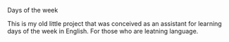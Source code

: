 Days of the week

This is my old little project that was conceived as an assistant for learning days of the week in English.
For those who are leatning language.
